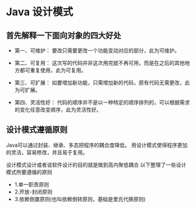 # Java 设计模式

## 首先解释一下面向对象的四大好处

- 第一、可维护：
要改只需要更改一个功能变动对应的部分，此为可维护。

- 第二、可复用：
这次写的代码并非这次用完就不再可用，而是在之后的其他地方都可重复使用，此为可复用。

- 第三、可扩展：
如要增加新功能，只需增加新的代码，原有代码无需更改，此为可扩展。

- 第四、灵活性好：
代码的顺序并不是以一种特定的顺序排列的，可以根据需求的变化任意改变顺序，此为灵活性好。

## 设计模式遵循原则
Java可以通过封装、继承、多态把程序的耦合度降低。
用设计模式使得程序更加的灵活，容易修改，并且易于复用。

设计模式设计或者说软件设计的目的就是做到高内聚低耦合
以下整理了一些设计模式所要遵循的原则

- 1.单一职责原则  
- 2.开放-封闭原则  
- 3.依赖倒置原则(也叫依赖倒转原则，基础是里氏代换原则)
